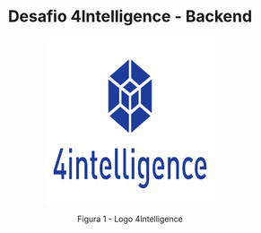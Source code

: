 <h1 align ="center">Desafio 4Intelligence - Backend</h1>

<p align="center">

<img src="https://github.com/G-ilian/Desafio4Intelligence/blob/main/4intelligence-Logo.jpg" height="300" width="300" >
</p>
<p align="center">Figura 1 - Logo 4Intelligence</p>